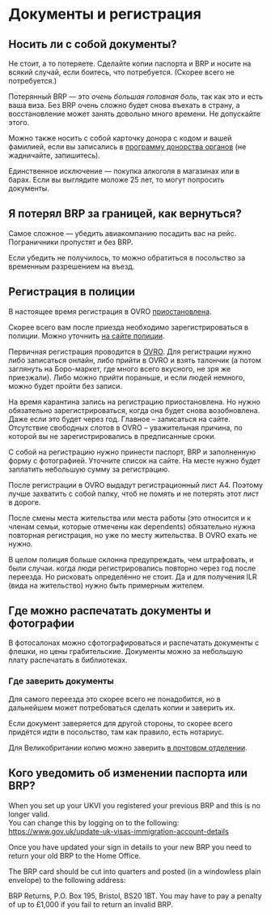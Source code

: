 # Документы и регистрация

## Носить ли с собой документы?

Не стоит, а то потеряете. Сделайте копии паспорта и BRP и носите на всякий случай, если боитесь, что потребуется. (Скорее всего не потребуется.)

Потерянный BRP — это _очень большая головная боль_, так как это и есть ваша виза. Без BRP очень сложно будет снова въехать в страну, а восстановление может занять довольно много времени. Не допускайте этого.

Можно также носить с собой карточку донора с кодом и вашей фамилией, если вы записались в [программу донорства органов](https://www.organdonation.nhs.uk/) (не жадничайте, запишитесь).

Единственное исключение — покупка алкоголя в магазинах или в барах. Если вы выглядите моложе 25 лет, то могут попросить документы.

## Я потерял BRP за границей, как вернуться?

Самое сложное — убедить авиакомпанию посадить вас на рейс. Пограничники пропустят и без BRP.

Если убедить не получилось, то можно обратиться в посольство за временным разрешением на въезд.

## Регистрация в полиции

В настоящее время регистрация в OVRO [приостановлена](https://met.overseasregistrations.uk/).

Скорее всего вам после приезда необходимо зарегистрироваться в полиции. Можно уточнить [на сайте полиции](https://www.met.police.uk/advice/advice-and-information/ov/registering-overseas-visitor/af2/who-need-to-register/).

Первичная регистрация проводится в [OVRO](https://www.met.police.uk/advice/advice-and-information/ov/registering-overseas-visitor/af2/how-to-register/). Для регистрации нужно либо записаться онлайн, либо прийти в OVRO и взять талончик (а потом заглянуть на Боро-маркет, где много всего вкусного, не зря же приезжали). Либо можно прийти пораньше, и если людей немного, можно будет пройти без записи.

На время карантина запись на регистрацию приостановлена. Но нужно обязательно зарегистрироваться, когда она будет снова возобновлена. Даже если это будет через год. Главное – записаться на сайте. Отсутствие свободных слотов в OVRO – уважительная причина, по которой вы не зарегистрировались в предписанные сроки.

С собой на регистрацию нужно принести паспорт, BRP и заполненную форму с фотографией. Уточните список на сайте. На месте нужно будет заплатить небольшую сумму за регистрацию.

После регистрации в OVRO выдадут регистрационный лист A4. Поэтому лучше захватить с собой папку, чтоб не помять и не потерять этот лист в дороге.

После смены места жительства или места работы (это относится и к членам семьи, которые отмечены как dependents) обязательно нужна повторная регистрация, но уже по месту жительства. В OVRO ехать не нужно.

В целом полиция больше склонна предупреждать, чем штрафовать, и были случаи. когда люди регистрировались повторно через год после переезда. Но рисковать определённо не стоит. Да и для получения ILR (вида на жительство) нужно быть примерным жителем.

## Где можно распечатать документы и фотографии

В фотосалонах можно сфотографироваться и распечатать документы с флешки, но цены грабительские. Документы можно за небольшую плату распечатать в библиотеках.

### Где заверить документы

Для самого переезда это скорее всего не понадобится, но в дальнейшем может потребоваться сделать копии и заверить их.

Если документ заверяется для другой стороны, то скорее всего придётся идти в посольство, там как правило, есть нотариус.

Для Великобритании копию можно заверить [в почтовом отделении](https://www.postoffice.co.uk/identity/document-certification).

## Кого уведомить об изменении паспорта или BRP?

When you set up your UKVI you registered your previous BRP and this is no longer valid.\
You can change this by logging on to the following: https://www.gov.uk/update-uk-visas-immigration-account-details

Once you have updated your sign in details to your new BRP you need to return your old BRP to the Home Office.

The BRP card should be cut into quarters and posted (in a windowless plain envelope) to the following address:

BRP Returns, P.O. Box 195, Bristol, BS20 1BT. You may have to pay a penalty of up to £1,000 if you fail to return an invalid BRP.
